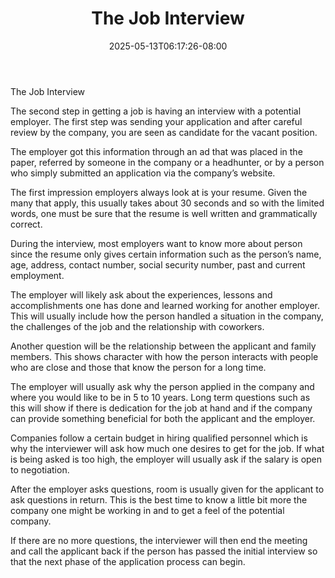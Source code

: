 ﻿---
title: "The Job Interview"
date: 2025-05-13T06:17:26-08:00
description: "Job Search Tips for Web Success"
featured_image: "/images/Job Search.jpg"
tags: ["Job Search"]
---

The Job Interview


The second step in getting a job is having an interview with a potential employer. The first step was sending your application and after careful review by the company, you are seen as candidate for the vacant position. 

The employer got this information through an ad that was placed in the paper, referred by someone in the company or a headhunter, or by a person who simply submitted an application via the company’s website.  

The first impression employers always look at is your resume. Given the many that apply, this usually takes about 30 seconds and so with the limited words, one must be sure that the resume is well written and grammatically correct. 

During the interview, most employers want to know more about person since the resume only gives certain information such as the person’s name, age, address, contact number,  social security number, past and current employment. 

The employer will likely ask about the experiences, lessons and accomplishments one has done and learned working for another employer. This will usually include how the person handled a situation in the company, the challenges of the job and the relationship with coworkers.

Another question will be the relationship between the applicant and family members. This shows character with how the person interacts with people who are close and those that know the person for a long time. 

The employer will usually ask why the person applied in the company and where you would like to be in 5 to 10 years. Long term questions such as this will show if there is dedication for the job at hand and if the company can provide something beneficial for both the applicant and the employer. 

Companies follow a certain budget in hiring qualified personnel which is why the interviewer will ask how much one desires to get for the job. If what is being asked is too high, the employer will usually ask if the salary is open to negotiation. 

After the employer asks questions, room is usually given for the applicant to ask questions in return. This is the best time to know a little bit more the company one might be working in and to get a feel of the potential company. 

If there are no more questions, the interviewer will then end the meeting and call the applicant back if the person has passed the initial interview so that the next phase of the application process can begin.

